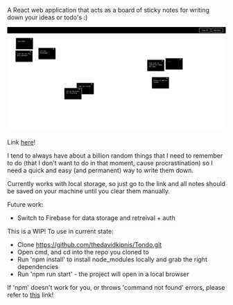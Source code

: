 A React web application that acts as a board of sticky notes for writing down your ideas or todo's :) 

![alt text](https://github.com/thedavidkipnis/Tondo/blob/master/image%20(14).png)

Link [here](https://thedavidkipnis.github.io/Tondo/)!

I tend to always have about a billion random things that I need to remember to do (that I don't want to do in that moment, cause procrastination) so I need a quick and easy (and permanent) way to write them down.

Currently works with local storage, so just go to the link and all notes should be saved on your machine until you clear them manually.

Future work:
- Switch to Firebase for data storage and retreival + auth

This is a WIP! To use in current state:
- Clone https://github.com/thedavidkipnis/Tondo.git
- Open cmd, and cd into the repo you cloned to
- Run 'npm install' to install node_modules locally and grab the right dependencies
- Run 'npm run start' - the project will open in a local browser

If 'npm' doesn't work for you, or throws 'command not found' errors, please refer to [this](https://stackoverflow.com/questions/31472755/sudo-npm-command-not-found) link!

